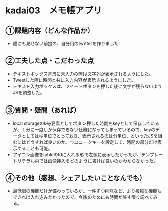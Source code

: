 # kadai03　メモ帳アプリ

## ①課題内容（どんな作品か）
- 誰にも見せない前提の、自分用のtwitterを作りました

## ②工夫した点・こだわった点
- テキストボックス背景に未入力の際は文字列が表示されるようにした。
- Tweetした際に時間と共に入力内容が表示されるようにした。
- テキスト入力ボックスは、ツイートボタンを押した後に文字が残らないようJSを調整した。

## ③質問・疑問（あれば）
- local storageのkey要素としてボタン押した時間をkeyとして保存しているが、１分に一度しか保存できない仕様になってしまっているので、keyのデータとしては秒単位でとっておき、表示されるのは分単位、といったJSを組むにはどうすれば良いのか。⇨ユニークキーを設定して、時間の部分だけ表示することも可能。
- アイコン画像をtableのtdに入れる形で左側に表示したかったが、テンプレートリテラル内では画像挿入をどのように書けば良いのかわからなかった。

## ④その他（感想、シェアしたいことなんでも）
- 最低限の機能だけが備わっているが、一件ずつ削除など、より複雑な機能もできれば入れ込みたかったので、今後のためにも時間が許す限り調べてみる。
